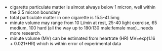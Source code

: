 - cigarette particulate matter is almost always below 1 micron, well within the 2.5 micron boundary
- total particulate matter in one cigarette is 15.5-41.5mg
- minute volume may range from 10 L/min at rest, 25-40 light exercise, 65 medium, 100 hard (all the way up to 180:130 male:female max)...needs more research.
- minute volume (MV) can be estimated from heartrate (HR) MV=exp(1.16 + 0.021\*HR) which is within error of experimental data
